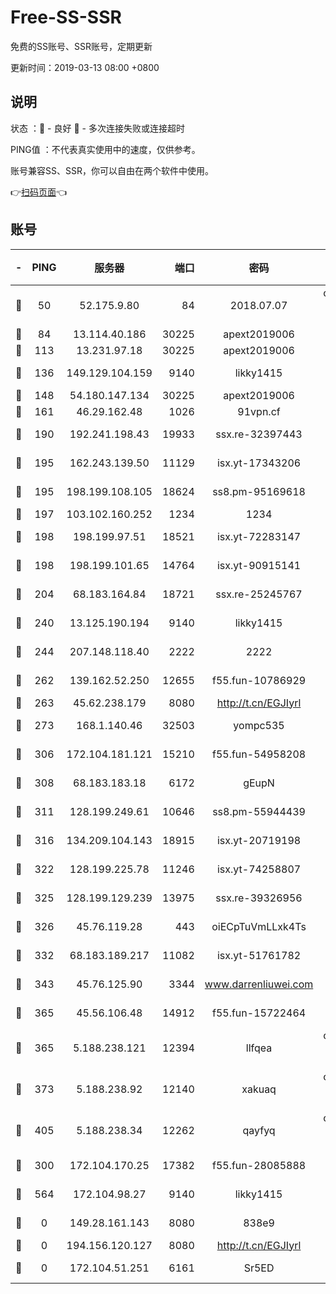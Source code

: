 # Free-SS-SSR

免费的SS账号、SSR账号，定期更新

更新时间：2019-03-13 08:00 +0800

## 说明

状态     ：🙂 - 良好 🙁 - 多次连接失败或连接超时

PING值   ：不代表真实使用中的速度，仅供参考。

账号兼容SS、SSR，你可以自由在两个软件中使用。

👉[扫码页面](https://liesauer.github.io/Free-SS-SSR/)👈

## 账号

|-|PING|服务器|端口|密码|加密方式|区域|
|:----:|:----:|:-----:|-----:|:----:|:----:|:----:|
|🙂|50|52.175.9.80|84|2018.07.07|chacha20-ietf-poly1305|HK|
|🙂|84|13.114.40.186|30225|apext2019006|chacha20|JP|
|🙂|113|13.231.97.18|30225|apext2019006|chacha20|JP|
|🙂|136|149.129.104.159|9140|likky1415|aes-256-cfb|HK|
|🙂|148|54.180.147.134|30225|apext2019006|chacha20|KR|
|🙂|161|46.29.162.48|1026|91vpn.cf|rc4-md5|RU|
|🙂|190|192.241.198.43|19933|ssx.re-32397443|aes-256-cfb|US|
|🙂|195|162.243.139.50|11129|isx.yt-17343206|aes-256-cfb|US|
|🙂|195|198.199.108.105|18624|ss8.pm-95169618|aes-256-cfb|US|
|🙂|197|103.102.160.252|1234|1234|rc4-md5|JP|
|🙂|198|198.199.97.51|18521|isx.yt-72283147|aes-256-cfb|US|
|🙂|198|198.199.101.65|14764|isx.yt-90915141|aes-256-cfb|US|
|🙂|204|68.183.164.84|18721|ssx.re-25245767|aes-256-cfb|US|
|🙂|240|13.125.190.194|9140|likky1415|aes-256-cfb|KR|
|🙂|244|207.148.118.40|2222|2222|aes-256-cfb|SG|
|🙂|262|139.162.52.250|12655|f55.fun-10786929|aes-256-cfb|SG|
|🙂|263|45.62.238.179|8080|http://t.cn/EGJIyrl|rc4-md5|CA|
|🙂|273|168.1.140.46|32503|yompc535|aes-256-cfb|AU|
|🙂|306|172.104.181.121|15210|f55.fun-54958208|aes-256-cfb|SG|
|🙂|308|68.183.183.18|6172|gEupN|aes-256-cfb|SG|
|🙂|311|128.199.249.61|10646|ss8.pm-55944439|aes-256-cfb|SG|
|🙂|316|134.209.104.143|18915|isx.yt-20719198|aes-256-cfb|SG|
|🙂|322|128.199.225.78|11246|isx.yt-74258807|aes-256-cfb|SG|
|🙂|325|128.199.129.239|13975|ssx.re-39326956|aes-256-cfb|SG|
|🙂|326|45.76.119.28|443|oiECpTuVmLLxk4Ts|aes-256-cfb|AU|
|🙂|332|68.183.189.217|11082|isx.yt-51761782|aes-256-cfb|SG|
|🙂|343|45.76.125.90|3344|www.darrenliuwei.com|aes-256-cfb|AU|
|🙂|365|45.56.106.48|14912|f55.fun-15722464|aes-256-cfb|US|
|🙂|365|5.188.238.121|12394|llfqea|chacha20-ietf-poly1305|BR|
|🙂|373|5.188.238.92|12140|xakuaq|chacha20-ietf-poly1305|BR|
|🙂|405|5.188.238.34|12262|qayfyq|chacha20-ietf-poly1305|BR|
|🙂|300|172.104.170.25|17382|f55.fun-28085888|aes-256-cfb|SG|
|🙂|564|172.104.98.27|9140|likky1415|aes-256-cfb|JP|
|🙁|0|149.28.161.143|8080|838e9|aes-256-cfb|AU|
|🙁|0|194.156.120.127|8080|http://t.cn/EGJIyrl|rc4-md5|RU|
|🙁|0|172.104.51.251|6161|Sr5ED|aes-256-cfb|SG|
